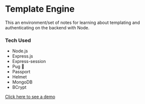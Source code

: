 # Template Engine
This an environment/set of notes for learning about templating and authenticating on the backend with Node.

### Tech Used
- Node.js
- Express.js
- Express-session
- Pug 🐶
- Passport
- Helmet
- MongoDB
- BCrypt


[Click here to see a demo](https://gravel-hydrogen.glitch.me/)